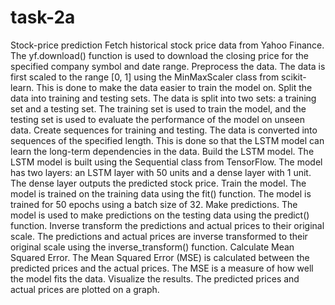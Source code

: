 # task-2a
Stock-price prediction
Fetch historical stock price data from Yahoo Finance. The yf.download() function is used to download the closing price for the specified company symbol and date range.
Preprocess the data. The data is first scaled to the range [0, 1] using the MinMaxScaler class from scikit-learn. This is done to make the data easier to train the model on.
Split the data into training and testing sets. The data is split into two sets: a training set and a testing set. The training set is used to train the model, and the testing set is used to evaluate the performance of the model on unseen data.
Create sequences for training and testing. The data is converted into sequences of the specified length. This is done so that the LSTM model can learn the long-term dependencies in the data.
Build the LSTM model. The LSTM model is built using the Sequential class from TensorFlow. The model has two layers: an LSTM layer with 50 units and a dense layer with 1 unit. The dense layer outputs the predicted stock price.
Train the model. The model is trained on the training data using the fit() function. The model is trained for 50 epochs using a batch size of 32.
Make predictions. The model is used to make predictions on the testing data using the predict() function.
Inverse transform the predictions and actual prices to their original scale. The predictions and actual prices are inverse transformed to their original scale using the inverse_transform() function.
Calculate Mean Squared Error. The Mean Squared Error (MSE) is calculated between the predicted prices and the actual prices. The MSE is a measure of how well the model fits the data.
Visualize the results. The predicted prices and actual prices are plotted on a graph.
